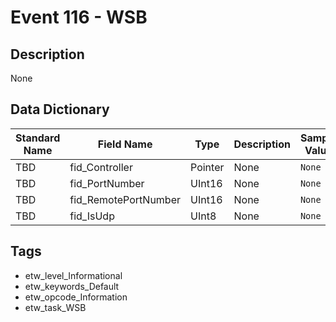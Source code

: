 # Event 116 - WSB

## Description
None

## Data Dictionary
|Standard Name|Field Name|Type|Description|Sample Value|
|---|---|---|---|---|
|TBD|fid_Controller|Pointer|None|`None`|
|TBD|fid_PortNumber|UInt16|None|`None`|
|TBD|fid_RemotePortNumber|UInt16|None|`None`|
|TBD|fid_IsUdp|UInt8|None|`None`|

## Tags
* etw_level_Informational
* etw_keywords_Default
* etw_opcode_Information
* etw_task_WSB